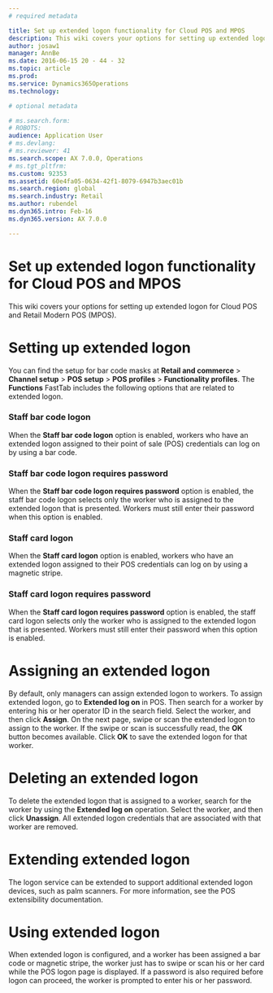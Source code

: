 ```yaml
---
# required metadata

title: Set up extended logon functionality for Cloud POS and MPOS
description: This wiki covers your options for setting up extended logon for Cloud POS and Retail Modern POS (MPOS).
author: josaw1
manager: AnnBe
ms.date: 2016-06-15 20 - 44 - 32
ms.topic: article
ms.prod: 
ms.service: Dynamics365Operations
ms.technology: 

# optional metadata

# ms.search.form: 
# ROBOTS: 
audience: Application User
# ms.devlang: 
# ms.reviewer: 41
ms.search.scope: AX 7.0.0, Operations
# ms.tgt_pltfrm: 
ms.custom: 92353
ms.assetid: 60e4fa05-0634-42f1-8079-6947b3aec01b
ms.search.region: global
ms.search.industry: Retail
ms.author: rubendel
ms.dyn365.intro: Feb-16
ms.dyn365.version: AX 7.0.0

---
```


# Set up extended logon functionality for Cloud POS and MPOS

This wiki covers your options for setting up extended logon for Cloud POS and Retail Modern POS (MPOS).

Setting up extended logon
=========================

You can find the setup for bar code masks at **Retail and commerce** &gt; **Channel setup** &gt; **POS setup** &gt; **POS profiles** &gt; **Functionality profiles**. The **Functions** FastTab includes the following options that are related to extended logon.

### Staff bar code logon

When the **Staff bar code logon** option is enabled, workers who have an extended logon assigned to their point of sale (POS) credentials can log on by using a bar code.

### Staff bar code logon requires password

When the **Staff bar code logon requires password** option is enabled, the staff bar code logon selects only the worker who is assigned to the extended logon that is presented. Workers must still enter their password when this option is enabled.

### Staff card logon

When the **Staff card logon** option is enabled, workers who have an extended logon assigned to their POS credentials can log on by using a magnetic stripe.

### Staff card logon requires password

When the **Staff card logon requires password** option is enabled, the staff card logon selects only the worker who is assigned to the extended logon that is presented. Workers must still enter their password when this option is enabled.

Assigning an extended logon
===========================

By default, only managers can assign extended logon to workers. To assign extended logon, go to **Extended log on** in POS. Then search for a worker by entering his or her operator ID in the search field. Select the worker, and then click **Assign**. On the next page, swipe or scan the extended logon to assign to the worker. If the swipe or scan is successfully read, the **OK** button becomes available. Click **OK** to save the extended logon for that worker.

Deleting an extended logon
==========================

To delete the extended logon that is assigned to a worker, search for the worker by using the **Extended log on** operation. Select the worker, and then click **Unassign**. All extended logon credentials that are associated with that worker are removed.

Extending extended logon
========================

The logon service can be extended to support additional extended logon devices, such as palm scanners. For more information, see the POS extensibility documentation.

Using extended logon
====================

When extended logon is configured, and a worker has been assigned a bar code or magnetic stripe, the worker just has to swipe or scan his or her card while the POS logon page is displayed. If a password is also required before logon can proceed, the worker is prompted to enter his or her password.

